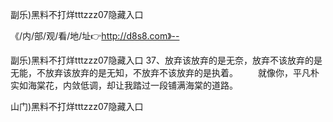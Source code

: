 副乐)黑料不打烊tttzzz07隐藏入口

《/内/部/观/看/地/址👉http://d8s8.com》--

副乐)黑料不打烊tttzzz07隐藏入口		37、放弃该放弃的是无奈，放弃不该放弃的是无能，不放弃该放弃的是无知，不放弃不该放弃的是执着。
　　就像你，平凡朴实如海棠花，内敛低调，却让我踏过一段铺满海棠的道路。





山门)黑料不打烊tttzzz07隐藏入口
